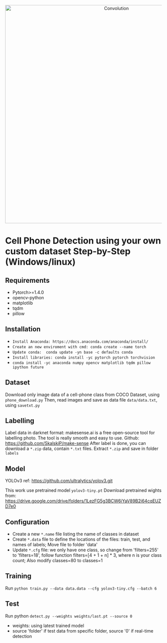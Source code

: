 <p align="center"> 
    <img width="700" src="./cell_phone_detection2.gif" alt="Convolution">
</p>

# Cell Phone Detection using your own custom dataset Step-by-Step (Windows/linux) 
## Requirements
- Pytorch>=1.4.0
- opencv-python
- matplotlib
- tqdm
- pillow

## Installation
- `Install Anaconda: https://docs.anaconda.com/anaconda/install/`
- `Create an new enviroment with cmd: conda create --name torch`
- `Update conda:  conda update -yn base -c defaults conda`
- `Install libraries: conda install -yc pytorch pytorch torchvision`
- `conda install -yc anaconda numpy opencv matplotlib tqdm pillow ipython future`


## Dataset

Download only image data of a cell-phone class from COCO Dataset, using `phone_download.py`
Then, read images and save as data file `data/data.txt`, using `savetxt.py`


## Labelling
Label data in darknet format: makesense.ai is a free open-source tool for labelling photo. The tool is really smooth and easy to use.
Github: https://github.com/SkalskiP/make-sense 
After label is done, you can download a `*.zip` data, contain `*.txt` files. Extract `*.zip` and save in folder `labels`

## Model
YOLOv3
ref: https://github.com/ultralytics/yolov3.git
 
This work use pretrained model `yolov3-tiny.pt`
Download pretrained wights from:  https://drive.google.com/drive/folders/1LezFG5g3BCW6iYaV89B2i64cqEUZD7e0

## Configuration
- Create a new `*.name` file listing the name of classes in dataset
- Create `*.data` file to define the locations of the files: train, test, and names of labels; Move file to folder 'data'
- Update `*.cfg` file: we only have one class, so change from 'filters=255' to 'filters=18', follow function filters=[4 + 1 + n] * 3, where n is your class count; Also modify classes=80 to classes=1

## Training
Run `python train.py --data data.data --cfg yolov3-tiny.cfg --batch 6`

## Test
Run python `detect.py --weights weights/last.pt --source 0`
- weights: using latest trained model 
-  source 'folder' if test data from specific folder,
    source '0' if real-time detection


